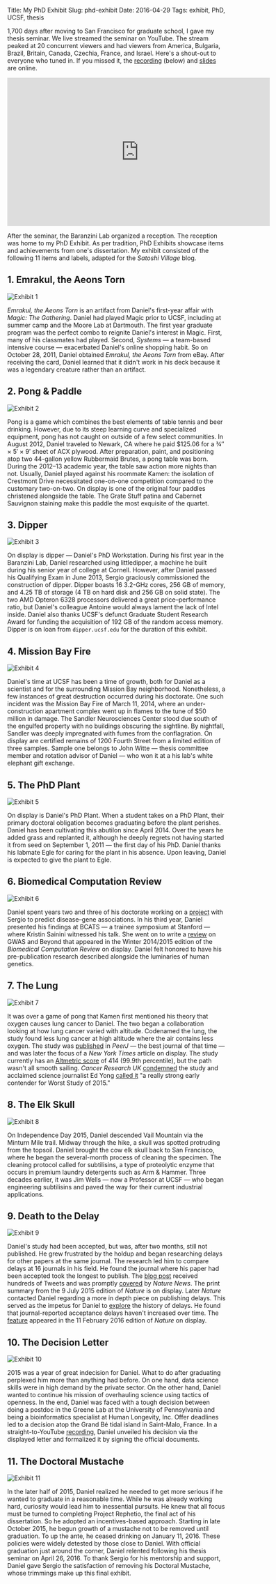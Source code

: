 Title: My PhD Exhibit
Slug: phd-exhibit
Date: 2016-04-29
Tags: exhibit, PhD, UCSF, thesis

1,700 days after moving to San Francisco for graduate school, I gave my thesis seminar. We live streamed the seminar on YouTube. The stream peaked at 20 concurrent viewers and had viewers from America, Bulgaria, Brazil, Britain, Canada, Czechia, France, and Israel. Here's a shout-out to everyone who tuned in. If you missed it, the [recording](https://youtu.be/H8DfXop8K7g "YouTube · Daniel Himmelstein's PhD Thesis Seminar") (below) and [slides](http://slides.com/dhimmel/thesis-seminar "Slides · The hetnet awakens: understanding disease through data integration & open science") are online.

<div class="videoWrapper"><iframe width="604" height="340" src="https://www.youtube.com/embed/H8DfXop8K7g?feature=oembed&rel=0&theme=light&showinfo=0&autohide=1" frameborder="0" allowfullscreen></iframe></div>

After the seminar, the Baranzini Lab organized a reception. The reception was home to my PhD Exhibit. As per tradition, PhD Exhibits showcase items and achievements from one's dissertation. My exhibit consisted of the following 11 items and labels, adapted for the _Satoshi Village_ blog.

## 1. Emrakul, the Aeons Torn

![Exhibit 1]({attach}exhibit-01.jpg)

_Emrakul, the Aeons Torn_ is an artifact from Daniel's first-year affair with _Magic: The Gathering_. Daniel had played Magic prior to UCSF, including at summer camp and the Moore Lab at Dartmouth. The first year graduate program was the perfect combo to reignite Daniel's interest in Magic. First, many of his classmates had played. Second, _Systems_ — a team-based intensive course — exacerbated Daniel's online shopping habit. So on October 28, 2011, Daniel obtained _Emrakul, the Aeons Torn_ from eBay. After receiving the card, Daniel learned that it didn't work in his deck because it was a legendary creature rather than an artifact.

## 2. Pong & Paddle

![Exhibit 2]({attach}exhibit-02.jpg)

Pong is a game which combines the best elements of table tennis and beer drinking. However, due to its steep learning curve and specialized equipment, pong has not caught on outside of a few select communities. In August 2012, Daniel traveled to Newark, CA where he paid $125.06 for a ¾″ × 5′ × 9′ sheet of ACX plywood. After preparation, paint, and positioning atop two 44-gallon yellow Rubbermaid Brutes, a pong table was born. During the 2012–13 academic year, the table saw action more nights than not. Usually, Daniel played against his roommate Kamen: the isolation of Crestmont Drive necessitated one-on-one competition compared to the customary two-on-two. On display is one of the original four paddles christened alongside the table. The Grate Stuff patina and Cabernet Sauvignon staining make this paddle the most exquisite of the quartet.

## 3. Dipper

![Exhibit 3]({attach}exhibit-03.jpg)

On display is dipper — Daniel's PhD Workstation. During his first year in the Baranzini Lab, Daniel researched using littledipper, a machine he built during his senior year of college at Cornell. However, after Daniel passed his Qualifying Exam in June 2013, Sergio graciously commissioned the construction of dipper. Dipper boasts 16 3.2-GHz cores, 256 GB of memory, and 4.25 TB of storage (4 TB on hard disk and 256 GB on solid state). The two AMD Opteron 6328 processors delivered a great price–performance ratio, but Daniel's colleague Antoine would always lament the lack of Intel inside. Daniel also thanks UCSF's defunct Graduate Student Research Award for funding the acquisition of 192 GB of the random access memory. Dipper is on loan from `dipper.ucsf.edu` for the duration of this exhibit.

## 4. Mission Bay Fire

![Exhibit 4]({attach}exhibit-04.jpg)

Daniel's time at UCSF has been a time of growth, both for Daniel as a scientist and for the surrounding Mission Bay neighborhood. Nonetheless, a few instances of great destruction occurred during his doctorate. One such incident was the Mission Bay Fire of March 11, 2014, where an under-construction apartment complex went up in flames to the tune of $50 million in damage. The Sandler Neurosciences Center stood due south of the engulfed property with no buildings obscuring the sightline. By nightfall, Sandler was deeply impregnated with fumes from the conflagration. On display are certified remains of 1200 Fourth Street from a limited edition of three samples. Sample one belongs to John Witte — thesis committee member and rotation advisor of Daniel — who won it at a his lab's white elephant gift exchange.

## 5. The PhD Plant

![Exhibit 5]({attach}exhibit-05.jpg "Daniel's PhD Plant is pictured with Isabelle Feldhaus")

On display is Daniel's PhD Plant. When a student takes on a PhD Plant, their primary doctoral obligation becomes graduating before the plant perishes. Daniel has been cultivating this abutilon since April 2014. Over the years he added grass and replanted it, although he deeply regrets not having started it from seed on September 1, 2011 — the first day of his PhD. Daniel thanks his labmate Egle for caring for the plant in his absence. Upon leaving, Daniel is expected to give the plant to Egle.

## 6. Biomedical Computation Review

![Exhibit 6]({attach}exhibit-06.jpg)

Daniel spent years two and three of his doctorate working on a [project](https://doi.org/10.1371/journal.pcbi.1004259 "Heterogeneous Network Edge Prediction: A Data Integration Approach to Prioritize Disease-Associated Genes") with Sergio to predict disease–gene associations. In his third year, Daniel presented his findings at BCATS — a trainee symposium at Stanford — where Kristin Sainini witnessed his talk. She went on to write a [review](http://biomedicalcomputationreview.org/content/unlocking-genetics-complex-diseases-gwas-and-beyond "Unlocking the Genetics of Complex Diseases: GWAS and Beyond") on GWAS and Beyond that appeared in the Winter 2014/2015 edition of the _Biomedical Computation Review_ on display. Daniel felt honored to have his pre-publication research described alongside the luminaries of human genetics.

## 7. The Lung

![Exhibit 7]({attach}exhibit-07.jpg)

It was over a game of pong that Kamen first mentioned his theory that oxygen causes lung cancer to Daniel. The two began a collaboration looking at how lung cancer varied with altitude. Codenamed the lung, the study found less lung cancer at high altitude where the air contains less oxygen. The study was [published](https://doi.org/10.7717/peerj.705 "Lung cancer incidence decreases with elevation: evidence for oxygen as an inhaled carcinogen") in _PeerJ_ — the best journal of that time — and was later the focus of a _New York Times_ article on display. The study currently has an [Altmetric score](https://www.altmetric.com/details/3060395) of 414 (99.9th percentile), but the path wasn't all smooth sailing. _Cancer Research UK_ [condemned](http://scienceblog.cancerresearchuk.org/2015/01/14/does-oxygen-cause-lung-cancer-i-wouldnt-hold-your-breath/ "Does oxygen cause lung cancer? I wouldn’t hold your breath") the study and acclaimed science journalist Ed Yong [called it](https://twitter.com/edyong209/status/555532584214884353 "Tweet by Ed Yong") "a really strong early contender for Worst Study of 2015."

## 8. The Elk Skull

![Exhibit 8]({attach}exhibit-08.jpg)

On Independence Day 2015, Daniel descended Vail Mountain via the Minturn Mile trail. Midway through the hike, a skull was spotted protruding from the topsoil. Daniel brought the cow elk skull back to San Francisco, where he began the several-month process of cleaning the specimen. The cleaning protocol called for subtilisins, a type of proteolytic enzyme that occurs in premium laundry detergents such as Arm & Hammer. Three decades earlier, it was Jim Wells — now a Professor at UCSF — who began engineering subtilisins and paved the way for their current industrial applications.

## 9. Death to the Delay

![Exhibit 9]({attach}exhibit-09.jpg)

Daniel's study had been accepted, but was, after two months, still not published. He grew frustrated by the holdup and began researching delays for other papers at the same journal. The research led him to compare delays at 16 journals in his field. He found the journal where his paper had been accepted took the longest to publish. The [blog post](http://blog.dhimmel.com/plos-and-publishing-delays/ "Publication delays at PLOS and 3,475 other journals") received hundreds of Tweets and was promptly [covered](https://doi.org/10.1038/523131f "Long wait for publication plagues many journals") by _Nature News_. The print summary from the 9 July 2015 edition of _Nature_ is on display. Later _Nature_ contacted Daniel regarding a more in depth piece on publishing delays. This served as the impetus for Daniel to [explore](http://blog.dhimmel.com/history-of-delays/ "The history of publishing delays") the history of delays. He found that journal-reported acceptance delays haven't increased over time. The [feature](https://doi.org/10.1038/530148a "Does it take too long to publish research?") appeared in the 11 February 2016 edition of _Nature_ on display.

## 10. The Decision Letter

![Exhibit 10]({attach}exhibit-10.jpg)

2015 was a year of great indecision for Daniel. What to do after graduating perplexed him more than anything had before. On one hand, data science skills were in high demand by the private sector. On the other hand, Daniel wanted to continue his mission of overhauling science using tactics of openness. In the end, Daniel was faced with a tough decision between doing a postdoc in the Greene Lab at the University of Pennsylvania and being a bioinformatics specialist at Human Longevity, Inc. Offer deadlines led to a decision atop the Grand Bé tidal island in Saint-Malo, France. In a straight-to-YouTube [recording](https://youtu.be/goIOtEpE8Lc "Deciding the next step after my PhD"), Daniel unveiled his decision via the displayed letter and formalized it by signing the official documents.

## 11. The Doctoral Mustache

![Exhibit 11]({attach}exhibit-11.jpg)

In the later half of 2015, Daniel realized he needed to get more serious if he wanted to graduate in a reasonable time. While he was already working hard, curiosity would lead him to inessential pursuits. He knew that all focus must be turned to completing Project Rephetio, the final act of his dissertation. So he adopted an incentives-based approach. Starting in late October 2015, he begun growth of a mustache not to be removed until graduation. To up the ante, he ceased drinking on January 11, 2016. These policies were widely detested by those close to Daniel. With official graduation just around the corner, Daniel relented following his thesis seminar on April 26, 2016. To thank Sergio for his mentorship and support, Daniel gave Sergio the satisfaction of removing his Doctoral Mustache, whose trimmings make up this final exhibit.

